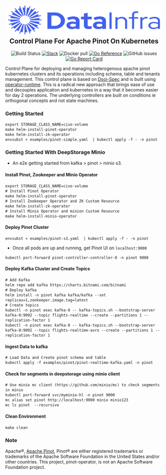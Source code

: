 <h2 align="center">
  <picture>
    <img alt="DataInfra Logo" src="https://raw.githubusercontent.com/datainfrahq/.github/main/images/logo.svg" width="500" height="100">
  </picture>
  <br>
  Control Plane For Apache Pinot On Kubernetes
  </br>
</h2>


<div align="center">

![Build Status](https://github.com/datainfrahq/pinot-control-plane-k8s/actions/workflows/makefile.yml/badge.svg) [![Slack](https://img.shields.io/badge/slack-brightgreen.svg?logo=slack&label=Community&style=flat&color=%2373DC8C&)](https://launchpass.com/datainfra-workspace)
![Docker pull](https://img.shields.io/docker/pulls/datainfrahq/pinot-operator.svg) 
[![Go Reference](https://pkg.go.dev/badge/github.com/datainfrahq/operator-runtime.svg)](https://pkg.go.dev/github.com/datainfrahq/pinot-control-plane-k8s)
![GitHub issues](https://img.shields.io/github/issues/datainfrahq/pinot-operator) [![Go Report Card](https://goreportcard.com/badge/github.com/datainfrahq/pinot-control-plane-k8s)](https://goreportcard.com/report/github.com/datainfrahq/pinot-control-plane-k8s)


</div>

Control Plane for deploying and managing heterogenous apache pinot kubernetes clusters and its operations including schema, table and tenants management. This control plane is based on [Dsoi-Spec](https://github.com/datainfrahq/dsoi-spec) and is built using [operator-runtime](https://github.com/datainfrahq/operator-runtime). This is a radical new approach that brings ease of use and decouples application and kubernetes in a way that it becomes easier for day 2 operations. The underlying controllers are built on conditions ie orthogonal concepts and not state machines.

### Getting Started 

```
export STORAGE_CLASS_NAME=civo-volume
make helm-install-pinot-operator
make helm-install-zk-operator
envsubst < examples/pinot-simple.yaml  | kubectl apply -f - -n pinot
```
### Getting Started With DeepStorage Minio

- An e2e getting started from kafka > pinot > minio s3.

#### Install Pinot, Zookeeper and Minio Operator
```
export STORAGE_CLASS_NAME=civo-volume
# Install Pinot Operator
make helm-install-pinot-operator
# Install Zookeeper Operator and ZK Custom Resource
make helm-install-zk-operator
# Install Minio Operator and minion Custom Resource
make helm-install-minio-operator
```

#### Deploy Pinot Cluster
```
envsubst < examples/pinot-s3.yaml  | kubectl apply -f - -n pinot
```
- Once all pods are up and running, get Pinot UI on ```localhost:9000```
```
kubectl port-forward pinot-controller-controller-0 -n pinot 9000
```
#### Deploy Kafka Cluster and Create Topics
```
# Add Kafka
helm repo add kafka https://charts.bitnami.com/bitnami
# Deploy kafka
helm install -n pinot kafka kafka/kafka --set replicas=1,zookeeper.image.tag=latest
# Create topics
kubectl -n pinot exec kafka-0 -- kafka-topics.sh --bootstrap-server kafka-0:9092 --topic flights-realtime --create --partitions 1 --replication-factor 1
kubectl -n pinot exec kafka-0 -- kafka-topics.sh --bootstrap-server kafka-0:9092 --topic flights-realtime-avro --create --partitions 1 --replication-factor 1
```

#### Ingest Data to kafka
```
# Load Data and Create pinot schema and table
kubectl apply -f examples/pinot/pinot-realtime-kafka.yaml -n pinot
```

#### Check for segments in deepstorage using minio client
```
# Use minio mc client (https://github.com/minio/mc) to check segments in minio
kubectl port-forward svc/myminio-hl -n pinot 9000
mc alias set pinot http://localhost:9000 minio minio123 
mc ls pinot  --recursive
```

#### Clean Environment
```
make clean
```

### Note
Apache®, [Apache Pinot](https://pinot.apache.org), Pinot® are either registered trademarks or trademarks of the Apache Software Foundation in the United States and/or other countries. This project, pinot-operator, is not an Apache Software Foundation project.
